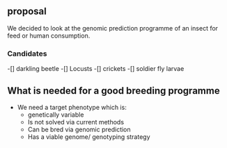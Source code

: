 ## proposal

We decided to look at the genomic prediction programme of an insect for feed or human consumption.

### Candidates 

-[] darkling beetle
-[] Locusts
-[] crickets
-[] soldier fly larvae

## What is needed for a good breeding programme

- We need a target phenotype which is:
	- genetically variable
	- Is not solved via current methods
	- Can be bred via genomic prediction
	- Has a viable genome/ genotyping strategy


